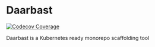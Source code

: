 # Daarbast

[![Codecov Coverage](https://img.shields.io/codecov/c/github/ashkan-pm/daarbast/master.svg)](https://codecov.io/gh/ashkan-pm/daarbast/)

Daarbast is a Kubernetes ready monorepo scaffolding tool
